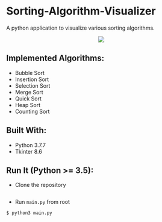 # Sorting-Algorithm-Visualizer

<p>A python application to visualize various sorting algorithms.</p>
<!-- <table>
  <tr>
    <td><img  src="img/ss1.png"></td>
    <td><img  src="img/ss2.png"></td>
    <td><img  src="img/ss3.png"></td>
  </tr>
</table> -->
<p align='center'><img  src="img/ss1.png"></p>

## Implemented Algorithms:
* Bubble Sort 
* Insertion Sort 
* Selection Sort 
* Merge Sort 
* Quick Sort 
* Heap Sort 
* Counting Sort

## Built With:
* Python 3.7.7
* Tkinter 8.6

<!-- ## Screenshots: -->
<!-- <p align="center"><img height="500" src="img/ss1.png"></p>
<p align="center"><img height="500" src="img/ss2.png"></p>
<p align="center"><img height="500" src="img/ss3.png"></p> -->

## Run It (Python >= 3.5):
- Clone the repository
```bash
```
- Run ```main.py``` from root
```bash
$ python3 main.py 
```
